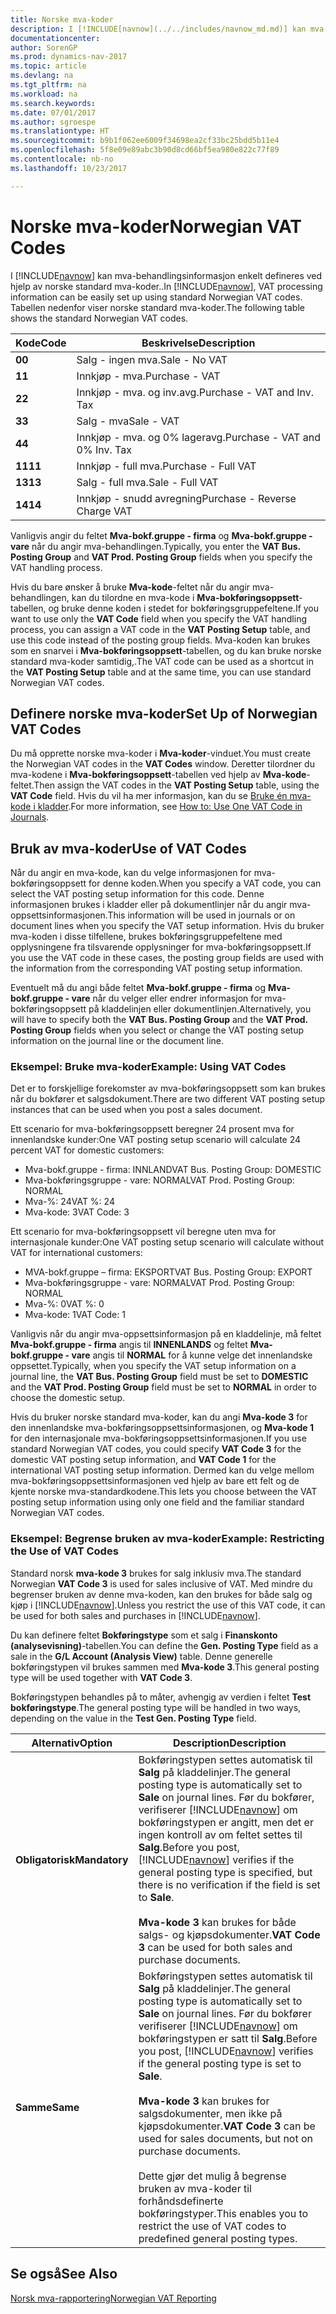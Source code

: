 ```yaml
---
title: Norske mva-koder
description: I [!INCLUDE[navnow](../../includes/navnow_md.md)] kan mva-behandlingsinformasjon enkelt defineres ved hjelp av norske standard mva-koder.
documentationcenter: 
author: SorenGP
ms.prod: dynamics-nav-2017
ms.topic: article
ms.devlang: na
ms.tgt_pltfrm: na
ms.workload: na
ms.search.keywords: 
ms.date: 07/01/2017
ms.author: sgroespe
ms.translationtype: HT
ms.sourcegitcommit: b9b1f062ee6009f34698ea2cf33bc25bdd5b11e4
ms.openlocfilehash: 5f8e09e89abc3b90d8cd66bf5ea980e822c77f89
ms.contentlocale: nb-no
ms.lasthandoff: 10/23/2017

---
```

# <a name="norwegian-vat-codes"></a><span data-ttu-id="94d8c-103">Norske mva-koder</span><span class="sxs-lookup"><span data-stu-id="94d8c-103">Norwegian VAT Codes</span></span>
<span data-ttu-id="94d8c-104">I [!INCLUDE[navnow](../../includes/navnow_md.md)] kan mva-behandlingsinformasjon enkelt defineres ved hjelp av norske standard mva-koder..</span><span class="sxs-lookup"><span data-stu-id="94d8c-104">In [!INCLUDE[navnow](../../includes/navnow_md.md)], VAT processing information can be easily set up using standard Norwegian VAT codes.</span></span> <span data-ttu-id="94d8c-105">Tabellen nedenfor viser norske standard mva-koder.</span><span class="sxs-lookup"><span data-stu-id="94d8c-105">The following table shows the standard Norwegian VAT codes.</span></span>  

|<span data-ttu-id="94d8c-106">**Kode**</span><span class="sxs-lookup"><span data-stu-id="94d8c-106">**Code**</span></span>|<span data-ttu-id="94d8c-107">**Beskrivelse**</span><span class="sxs-lookup"><span data-stu-id="94d8c-107">**Description**</span></span>|  
|--------------|-------------------------------------------|  
|<span data-ttu-id="94d8c-108">**0**</span><span class="sxs-lookup"><span data-stu-id="94d8c-108">**0**</span></span>|<span data-ttu-id="94d8c-109">Salg - ingen mva.</span><span class="sxs-lookup"><span data-stu-id="94d8c-109">Sale - No VAT</span></span>|  
|<span data-ttu-id="94d8c-110">**1**</span><span class="sxs-lookup"><span data-stu-id="94d8c-110">**1**</span></span>|<span data-ttu-id="94d8c-111">Innkjøp - mva.</span><span class="sxs-lookup"><span data-stu-id="94d8c-111">Purchase - VAT</span></span>|  
|<span data-ttu-id="94d8c-112">**2**</span><span class="sxs-lookup"><span data-stu-id="94d8c-112">**2**</span></span>|<span data-ttu-id="94d8c-113">Innkjøp - mva. og inv.avg.</span><span class="sxs-lookup"><span data-stu-id="94d8c-113">Purchase - VAT and Inv. Tax</span></span>|  
|<span data-ttu-id="94d8c-114">**3**</span><span class="sxs-lookup"><span data-stu-id="94d8c-114">**3**</span></span>|<span data-ttu-id="94d8c-115">Salg - mva</span><span class="sxs-lookup"><span data-stu-id="94d8c-115">Sale - VAT</span></span>|  
|<span data-ttu-id="94d8c-116">**4**</span><span class="sxs-lookup"><span data-stu-id="94d8c-116">**4**</span></span>|<span data-ttu-id="94d8c-117">Innkjøp - mva. og 0% lageravg.</span><span class="sxs-lookup"><span data-stu-id="94d8c-117">Purchase - VAT and 0% Inv. Tax</span></span>|  
|<span data-ttu-id="94d8c-118">**11**</span><span class="sxs-lookup"><span data-stu-id="94d8c-118">**11**</span></span>|<span data-ttu-id="94d8c-119">Innkjøp - full mva.</span><span class="sxs-lookup"><span data-stu-id="94d8c-119">Purchase - Full VAT</span></span>|  
|<span data-ttu-id="94d8c-120">**13**</span><span class="sxs-lookup"><span data-stu-id="94d8c-120">**13**</span></span>|<span data-ttu-id="94d8c-121">Salg - full mva.</span><span class="sxs-lookup"><span data-stu-id="94d8c-121">Sale - Full VAT</span></span>|  
|<span data-ttu-id="94d8c-122">**14**</span><span class="sxs-lookup"><span data-stu-id="94d8c-122">**14**</span></span>|<span data-ttu-id="94d8c-123">Innkjøp - snudd avregning</span><span class="sxs-lookup"><span data-stu-id="94d8c-123">Purchase - Reverse Charge VAT</span></span>|  

<span data-ttu-id="94d8c-124">Vanligvis angir du feltet **Mva-bokf.gruppe - firma** og **Mva-bokf.gruppe - vare** når du angir mva-behandlingen.</span><span class="sxs-lookup"><span data-stu-id="94d8c-124">Typically, you enter the **VAT Bus. Posting Group** and **VAT Prod. Posting Group** fields when you specify the VAT handling process.</span></span>  

<span data-ttu-id="94d8c-125">Hvis du bare ønsker å bruke **Mva-kode**-feltet når du angir mva-behandlingen, kan du tilordne en mva-kode i **Mva-bokføringsoppsett**-tabellen, og bruke denne koden i stedet for bokføringsgruppefeltene.</span><span class="sxs-lookup"><span data-stu-id="94d8c-125">If you want to use only the **VAT Code** field when you specify the VAT handling process, you can assign a VAT code in the **VAT Posting Setup** table, and use this code instead of the posting group fields.</span></span> <span data-ttu-id="94d8c-126">Mva-koden kan brukes som en snarvei i **Mva-bokføringsoppsett**-tabellen, og du kan bruke norske standard mva-koder samtidig,.</span><span class="sxs-lookup"><span data-stu-id="94d8c-126">The VAT code can be used as a shortcut in the **VAT Posting Setup** table and at the same time, you can use standard Norwegian VAT codes.</span></span>  

## <a name="set-up-of-norwegian-vat-codes"></a><span data-ttu-id="94d8c-127">Definere norske mva-koder</span><span class="sxs-lookup"><span data-stu-id="94d8c-127">Set Up of Norwegian VAT Codes</span></span>  
<span data-ttu-id="94d8c-128">Du må opprette norske mva-koder i **Mva-koder**-vinduet.</span><span class="sxs-lookup"><span data-stu-id="94d8c-128">You must create the Norwegian VAT codes in the **VAT Codes** window.</span></span> <span data-ttu-id="94d8c-129">Deretter tilordner du mva-kodene i **Mva-bokføringsoppsett**-tabellen ved hjelp av **Mva-kode**-feltet.</span><span class="sxs-lookup"><span data-stu-id="94d8c-129">Then assign the VAT codes in the **VAT Posting Setup** table, using the **VAT Code** field.</span></span> <span data-ttu-id="94d8c-130">Hvis du vil ha mer informasjon, kan du se [Bruke én mva-kode i kladder](how-to-use-one-vat-code-in-journals.md).</span><span class="sxs-lookup"><span data-stu-id="94d8c-130">For more information, see [How to: Use One VAT Code in Journals](how-to-use-one-vat-code-in-journals.md).</span></span>  

## <a name="use-of-vat-codes"></a><span data-ttu-id="94d8c-131">Bruk av mva-koder</span><span class="sxs-lookup"><span data-stu-id="94d8c-131">Use of VAT Codes</span></span>  
<span data-ttu-id="94d8c-132">Når du angir en mva-kode, kan du velge informasjonen for mva-bokføringsoppsett for denne koden.</span><span class="sxs-lookup"><span data-stu-id="94d8c-132">When you specify a VAT code, you can select the VAT posting setup information for this code.</span></span> <span data-ttu-id="94d8c-133">Denne informasjonen brukes i kladder eller på dokumentlinjer når du angir mva-oppsettsinformasjonen.</span><span class="sxs-lookup"><span data-stu-id="94d8c-133">This information will be used in journals or on document lines when you specify the VAT setup information.</span></span> <span data-ttu-id="94d8c-134">Hvis du bruker mva-koden i disse tilfellene, brukes bokføringsgruppefeltene med opplysningene fra tilsvarende opplysninger for mva-bokføringsoppsett.</span><span class="sxs-lookup"><span data-stu-id="94d8c-134">If you use the VAT code in these cases, the posting group fields are used with the information from the corresponding VAT posting setup information.</span></span>  

<span data-ttu-id="94d8c-135">Eventuelt må du angi både feltet **Mva-bokf.gruppe - firma** og **Mva-bokf.gruppe - vare** når du velger eller endrer informasjon for mva-bokføringsoppsett på kladdelinjen eller dokumentlinjen.</span><span class="sxs-lookup"><span data-stu-id="94d8c-135">Alternatively, you will have to specify both the **VAT Bus. Posting Group** and the **VAT Prod. Posting Group** fields when you select or change the VAT posting setup information on the journal line or the document line.</span></span>  

### <a name="example-using-vat-codes"></a><span data-ttu-id="94d8c-136">Eksempel: Bruke mva-koder</span><span class="sxs-lookup"><span data-stu-id="94d8c-136">Example: Using VAT Codes</span></span>  
<span data-ttu-id="94d8c-137">Det er to forskjellige forekomster av mva-bokføringsoppsett som kan brukes når du bokfører et salgsdokument.</span><span class="sxs-lookup"><span data-stu-id="94d8c-137">There are two different VAT posting setup instances that can be used when you post a sales document.</span></span>  

<span data-ttu-id="94d8c-138">Ett scenario for mva-bokføringsoppsett beregner 24 prosent mva for innenlandske kunder:</span><span class="sxs-lookup"><span data-stu-id="94d8c-138">One VAT posting setup scenario will calculate 24 percent VAT for domestic customers:</span></span>  

- <span data-ttu-id="94d8c-139">Mva-bokf.gruppe - firma: INNLAND</span><span class="sxs-lookup"><span data-stu-id="94d8c-139">VAT Bus. Posting Group: DOMESTIC</span></span>  
- <span data-ttu-id="94d8c-140">Mva-bokføringsgruppe - vare: NORMAL</span><span class="sxs-lookup"><span data-stu-id="94d8c-140">VAT Prod. Posting Group: NORMAL</span></span>  
- <span data-ttu-id="94d8c-141">Mva-%: 24</span><span class="sxs-lookup"><span data-stu-id="94d8c-141">VAT %: 24</span></span>  
- <span data-ttu-id="94d8c-142">Mva-kode: 3</span><span class="sxs-lookup"><span data-stu-id="94d8c-142">VAT Code: 3</span></span>  

<span data-ttu-id="94d8c-143">Ett scenario for mva-bokføringsoppsett vil beregne uten mva for internasjonale kunder:</span><span class="sxs-lookup"><span data-stu-id="94d8c-143">One VAT posting setup scenario will calculate without VAT for international customers:</span></span>  

- <span data-ttu-id="94d8c-144">MVA-bokf.gruppe – firma: EKSPORT</span><span class="sxs-lookup"><span data-stu-id="94d8c-144">VAT Bus. Posting Group: EXPORT</span></span>  
- <span data-ttu-id="94d8c-145">Mva-bokføringsgruppe - vare: NORMAL</span><span class="sxs-lookup"><span data-stu-id="94d8c-145">VAT Prod. Posting Group: NORMAL</span></span>  
- <span data-ttu-id="94d8c-146">Mva-%: 0</span><span class="sxs-lookup"><span data-stu-id="94d8c-146">VAT %: 0</span></span>  
- <span data-ttu-id="94d8c-147">Mva-kode: 1</span><span class="sxs-lookup"><span data-stu-id="94d8c-147">VAT Code: 1</span></span>  

<span data-ttu-id="94d8c-148">Vanligvis når du angir mva-oppsettsinformasjon på en kladdelinje, må feltet **Mva-bokf.gruppe - firma** angis til **INNENLANDS** og feltet **Mva-bokf.gruppe - vare** angis til **NORMAL** for å kunne velge det innenlandske oppsettet.</span><span class="sxs-lookup"><span data-stu-id="94d8c-148">Typically, when you specify the VAT setup information on a journal line, the **VAT Bus. Posting Group** field must be set to **DOMESTIC** and the **VAT Prod. Posting Group** field must be set to **NORMAL** in order to choose the domestic setup.</span></span>  

<span data-ttu-id="94d8c-149">Hvis du bruker norske standard mva-koder, kan du angi **Mva-kode 3** for den innenlandske mva-bokføringsoppsettsinformasjonen, og **Mva-kode 1** for den internasjonale mva-bokføringsoppsettsinformasjonen.</span><span class="sxs-lookup"><span data-stu-id="94d8c-149">If you use standard Norwegian VAT codes, you could specify **VAT Code 3** for the domestic VAT posting setup information, and **VAT Code 1** for the international VAT posting setup information.</span></span> <span data-ttu-id="94d8c-150">Dermed kan du velge mellom mva-bokføringsoppsettsinformasjonen ved hjelp av bare ett felt og de kjente norske mva-standardkodene.</span><span class="sxs-lookup"><span data-stu-id="94d8c-150">This lets you choose between the VAT posting setup information using only one field and the familiar standard Norwegian VAT codes.</span></span>  

### <a name="example-restricting-the-use-of-vat-codes"></a><span data-ttu-id="94d8c-151">Eksempel: Begrense bruken av mva-koder</span><span class="sxs-lookup"><span data-stu-id="94d8c-151">Example: Restricting the Use of VAT Codes</span></span>  
<span data-ttu-id="94d8c-152">Standard norsk **mva-kode 3** brukes for salg inklusiv mva.</span><span class="sxs-lookup"><span data-stu-id="94d8c-152">The standard Norwegian **VAT Code 3** is used for sales inclusive of VAT.</span></span> <span data-ttu-id="94d8c-153">Med mindre du begrenser bruken av denne mva-koden, kan den brukes for både salg og kjøp i [!INCLUDE[navnow](../../includes/navnow_md.md)].</span><span class="sxs-lookup"><span data-stu-id="94d8c-153">Unless you restrict the use of this VAT code, it can be used for both sales and purchases in [!INCLUDE[navnow](../../includes/navnow_md.md)].</span></span>  

<span data-ttu-id="94d8c-154">Du kan definere feltet **Bokføringstype** som et salg i **Finanskonto (analysevisning)**-tabellen.</span><span class="sxs-lookup"><span data-stu-id="94d8c-154">You can define the **Gen. Posting Type** field as a sale in the **G/L Account (Analysis View)** table.</span></span> <span data-ttu-id="94d8c-155">Denne generelle bokføringstypen vil brukes sammen med **Mva-kode 3**.</span><span class="sxs-lookup"><span data-stu-id="94d8c-155">This general posting type will be used together with **VAT Code 3**.</span></span>  

<span data-ttu-id="94d8c-156">Bokføringstypen behandles på to måter, avhengig av verdien i feltet **Test bokføringstype**.</span><span class="sxs-lookup"><span data-stu-id="94d8c-156">The general posting type will be handled in two ways, depending on the value in the **Test Gen. Posting Type** field.</span></span>  

|<span data-ttu-id="94d8c-157">Alternativ</span><span class="sxs-lookup"><span data-stu-id="94d8c-157">Option</span></span>|<span data-ttu-id="94d8c-158">Description</span><span class="sxs-lookup"><span data-stu-id="94d8c-158">Description</span></span>|  
|-----------------------------------------|-------------------------------------------|  
|<span data-ttu-id="94d8c-159">**Obligatorisk**</span><span class="sxs-lookup"><span data-stu-id="94d8c-159">**Mandatory**</span></span>|<span data-ttu-id="94d8c-160">Bokføringstypen settes automatisk til **Salg** på kladdelinjer.</span><span class="sxs-lookup"><span data-stu-id="94d8c-160">The general posting type is automatically set to **Sale** on journal lines.</span></span> <span data-ttu-id="94d8c-161">Før du bokfører, verifiserer [!INCLUDE[navnow](../../includes/navnow_md.md)] om bokføringstypen er angitt, men det er ingen kontroll av om feltet settes til **Salg**.</span><span class="sxs-lookup"><span data-stu-id="94d8c-161">Before you post, [!INCLUDE[navnow](../../includes/navnow_md.md)] verifies if the general posting type is specified, but there is no verification if the field is set to **Sale**.</span></span><br /><br /> <span data-ttu-id="94d8c-162">**Mva-kode 3** kan brukes for både salgs- og kjøpsdokumenter.</span><span class="sxs-lookup"><span data-stu-id="94d8c-162">**VAT Code 3** can be used for both sales and purchase documents.</span></span>|  
|<span data-ttu-id="94d8c-163">**Samme**</span><span class="sxs-lookup"><span data-stu-id="94d8c-163">**Same**</span></span>|<span data-ttu-id="94d8c-164">Bokføringstypen settes automatisk til **Salg** på kladdelinjer.</span><span class="sxs-lookup"><span data-stu-id="94d8c-164">The general posting type is automatically set to **Sale** on journal lines.</span></span> <span data-ttu-id="94d8c-165">Før du bokfører verifiserer [!INCLUDE[navnow](../../includes/navnow_md.md)] om bokføringstypen er satt til **Salg**.</span><span class="sxs-lookup"><span data-stu-id="94d8c-165">Before you post, [!INCLUDE[navnow](../../includes/navnow_md.md)] verifies if the general posting type is set to **Sale**.</span></span><br /><br /> <span data-ttu-id="94d8c-166">**Mva-kode 3** kan brukes for salgsdokumenter, men ikke på kjøpsdokumenter.</span><span class="sxs-lookup"><span data-stu-id="94d8c-166">**VAT Code 3** can be used for sales documents, but not on purchase documents.</span></span><br /><br /> <span data-ttu-id="94d8c-167">Dette gjør det mulig å begrense bruken av mva-koder til forhåndsdefinerte bokføringstyper.</span><span class="sxs-lookup"><span data-stu-id="94d8c-167">This enables you to restrict the use of VAT codes to predefined general posting types.</span></span>|  

## <a name="see-also"></a><span data-ttu-id="94d8c-168">Se også</span><span class="sxs-lookup"><span data-stu-id="94d8c-168">See Also</span></span>  
 [<span data-ttu-id="94d8c-169">Norsk mva-rapportering</span><span class="sxs-lookup"><span data-stu-id="94d8c-169">Norwegian VAT Reporting</span></span>](norwegian-vat-reporting.md)

